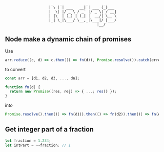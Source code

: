                          _   _           _       _
                        | \ | | ___   __| | ___ (_)___
                        |  \| |/ _ \ / _` |/ _ \| / __|
                        | |\  | (_) | (_| |  __/| \__ \
                        |_| \_|\___/ \__,_|\___|/ |___/
                                              |__/

## Node make a dynamic chain of promises

Use

```javascript
arr.reduce((c, d) => c.then(() => fn(d)), Promise.resolve()).catch(error);
```

to convert

```javascript
const arr = [d1, d2, d3, ..., dn];

function fn(d) {
  return new Promise((res, rej) => { ...; res() });
}
```

into

```javascript
Promise.resolve().then(() => fn(d1)).then(() => fn(d2)).then(() => fn(d3))...then(() => fn(dn)).catch(error)
```

## Get integer part of a fraction

```javascript
let fraction = 1.234;
let intPart = ~~fraction; // 1
```
